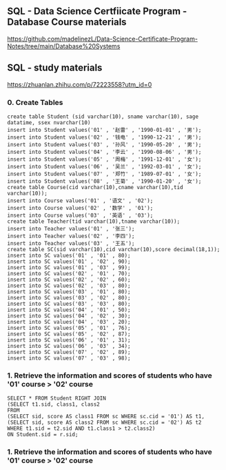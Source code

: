 
## SQL - Data Science Certfiicate Program - Database Course materials <br>
https://github.com/madelinezL/Data-Science-Certificate-Program-Notes/tree/main/Database%20Systems

## SQL - study materials <br>
https://zhuanlan.zhihu.com/p/72223558?utm_id=0

### 0. Create Tables 
```
create table Student (sid varchar(10), sname varchar(10), sage datatime, ssex nvarchar(10)
insert into Student values('01' , '赵雷' , '1990-01-01' , '男');
insert into Student values('02' , '钱电' , '1990-12-21' , '男');
insert into Student values('03' , '孙风' , '1990-05-20' , '男');
insert into Student values('04' , '李云' , '1990-08-06' , '男');
insert into Student values('05' , '周梅' , '1991-12-01' , '女');
insert into Student values('06' , '吴兰' , '1992-03-01' , '女');
insert into Student values('07' , '郑竹' , '1989-07-01' , '女');
insert into Student values('08' , '王菊' , '1990-01-20' , '女');
create table Course(cid varchar(10),cname varchar(10),tid varchar(10));
insert into Course values('01' , '语文' , '02');
insert into Course values('02' , '数学' , '01');
insert into Course values('03' , '英语' , '03');
create table Teacher(tid varchar(10),tname varchar(10));
insert into Teacher values('01' , '张三');
insert into Teacher values('02' , '李四');
insert into Teacher values('03' , '王五');
create table SC(sid varchar(10),cid varchar(10),score decimal(18,1));
insert into SC values('01' , '01' , 80);
insert into SC values('01' , '02' , 90);
insert into SC values('01' , '03' , 99);
insert into SC values('02' , '01' , 70);
insert into SC values('02' , '02' , 60);
insert into SC values('02' , '03' , 80);
insert into SC values('03' , '01' , 80);
insert into SC values('03' , '02' , 80);
insert into SC values('03' , '03' , 80);
insert into SC values('04' , '01' , 50);
insert into SC values('04' , '02' , 30);
insert into SC values('04' , '03' , 20);
insert into SC values('05' , '01' , 76);
insert into SC values('05' , '02' , 87);
insert into SC values('06' , '01' , 31);
insert into SC values('06' , '03' , 34);
insert into SC values('07' , '02' , 89);
insert into SC values('07' , '03' , 98);
```

### 1. Retrieve the information and scores of students who have '01' course > '02' course
```
SELECT * FROM Student RIGHT JOIN
(SELECT t1.sid, class1, class2
FROM
(SELECT sid, score AS class1 FROM sc WHERE sc.cid = '01') AS t1,
(SELECT sid, score AS class2 FROM sc WHERE sc.cid = '02') AS t2
WHERE t1.sid = t2.sid AND t1.class1 > t2.class2) 
ON Student.sid = r.sid;
```

### 1. Retrieve the information and scores of students who have '01' course > '02' course



